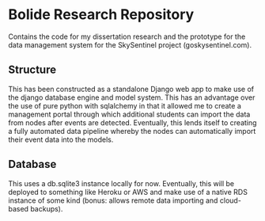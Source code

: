 # Bolide Research Repository

Contains the code for my dissertation research and the prototype for the
data management system for the SkySentinel project (goskysentinel.com).

## Structure

This has been constructed as a standalone Django web app to make use of the
django database engine and model system. This has an advantage over the use
of pure python with sqlalchemy in that it allowed me to create a management
portal through which additional students can import the data from nodes after
events are detected. Eventually, this lends itself to creating a fully
automated data pipeline whereby the nodes can automatically import their
event data into the models.

## Database

This uses a db.sqlite3 instance locally for now. Eventually, this will be
deployed to something like Heroku or AWS and make use of a native RDS instance
of some kind (bonus: allows remote data importing and cloud-based backups).

